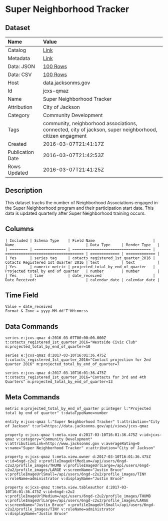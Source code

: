 # Super Neighborhood Tracker

## Dataset

| Name | Value |
| :--- | :---- |
| Catalog | [Link](https://catalog.data.gov/dataset/super-neighborhood-tracker) |
| Metadata | [Link](https://data.jacksonms.gov/api/views/jcxs-qmaz) |
| Data: JSON | [100 Rows](https://data.jacksonms.gov/api/views/jcxs-qmaz/rows.json?max_rows=100) |
| Data: CSV | [100 Rows](https://data.jacksonms.gov/api/views/jcxs-qmaz/rows.csv?max_rows=100) |
| Host | data.jacksonms.gov |
| Id | jcxs-qmaz |
| Name | Super Neighborhood Tracker |
| Attribution | City of Jackson |
| Category | Community Development |
| Tags | community, neighborhood associations, connected, city of jackson, super neighborhood, citizen engagment |
| Created | 2016-03-07T21:41:17Z |
| Publication Date | 2016-03-07T21:42:53Z |
| Rows Updated | 2016-03-07T21:41:25Z |

## Description

This dataset tracks the number of Neighborhood Associations engaged in the Super Neighborhood program and their participation start date.  This data is updated quarterly after Super Neighborhood training occurs.

## Columns

```ls
| Included | Schema Type    | Field Name                          | Name                                | Data Type     | Render Type   |
| ======== | ============== | =================================== | =================================== | ============= | ============= |
| Yes      | series tag     | cotacts_registered_1st_quarter_2016 | Cotacts Registered 1st Quarter 2016 | text          | text          |
| Yes      | numeric metric | projected_total_by_end_of_quarter   | Projected total by end of quarter   | number        | number        |
| Yes      | time           | date_received                       | Date Received:                      | calendar_date | calendar_date |
```

## Time Field

```ls
Value = date_received
Format & Zone = yyyy-MM-dd'T'HH:mm:ss
```

## Data Commands

```ls
series e:jcxs-qmaz d:2016-03-07T00:00:00.000Z t:cotacts_registered_1st_quarter_2016="Westside Civic Club" m:projected_total_by_end_of_quarter=10

series e:jcxs-qmaz d:2017-03-10T16:01:36.475Z t:cotacts_registered_1st_quarter_2016="Contact projection for 2nd quarter 2016" m:projected_total_by_end_of_quarter=7

series e:jcxs-qmaz d:2017-03-10T16:01:36.475Z t:cotacts_registered_1st_quarter_2016="Contacts for 3rd and 4th Quarters" m:projected_total_by_end_of_quarter=13
```

## Meta Commands

```ls
metric m:projected_total_by_end_of_quarter p:integer l:"Projected total by end of quarter" t:dataTypeName=number

entity e:jcxs-qmaz l:"Super Neighborhood Tracker" t:attribution="City of Jackson" t:url=https://data.jacksonms.gov/api/views/jcxs-qmaz

property e:jcxs-qmaz t:meta.view d:2017-03-10T16:01:36.475Z v:id=jcxs-qmaz v:category="Community Development" v:attributionLink=http://www.jacksonms.gov v:averageRating=0 v:name="Super Neighborhood Tracker" v:attribution="City of Jackson"

property e:jcxs-qmaz t:meta.view.owner d:2017-03-10T16:01:36.475Z v:id=6ngd-c2u2 v:profileImageUrlMedium=/api/users/6ngd-c2u2/profile_images/THUMB v:profileImageUrlLarge=/api/users/6ngd-c2u2/profile_images/LARGE v:screenName="Justin Bruce" v:profileImageUrlSmall=/api/users/6ngd-c2u2/profile_images/TINY v:roleName=administrator v:displayName="Justin Bruce"

property e:jcxs-qmaz t:meta.view.tableauthor d:2017-03-10T16:01:36.475Z v:id=6ngd-c2u2 v:profileImageUrlMedium=/api/users/6ngd-c2u2/profile_images/THUMB v:profileImageUrlLarge=/api/users/6ngd-c2u2/profile_images/LARGE v:screenName="Justin Bruce" v:profileImageUrlSmall=/api/users/6ngd-c2u2/profile_images/TINY v:roleName=administrator v:displayName="Justin Bruce"
```